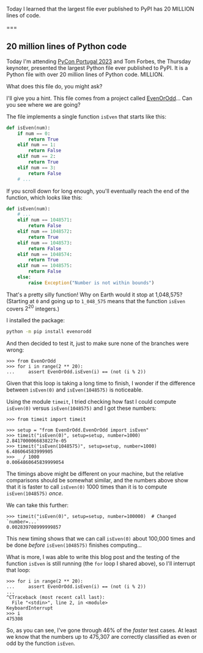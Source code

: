 Today I learned that the largest file ever published to PyPI has 20 MILLION lines of code.

===


## 20 million lines of Python code

Today I'm attending [PyCon Portugal 2023][pycon-pt] and Tom Forbes, the Thursday keynoter, presented the largest Python file ever published to PyPI.
It is a Python file with over 20 million lines of Python code.
MILLION.

What does this file do, you might ask?

I'll give you a hint.
This file comes from a project called [EvenOrOdd](https://pypi.org/project/EvenOrOdd/)...
Can you see where we are going?

The file implements a single function `isEven` that starts like this:

```py
def isEven(num):
    if num == 0:
        return True
    elif num == 1:
        return False
    elif num == 2:
        return True
    elif num == 3:
        return False
    # ...
```

If you scroll down for long enough, you'll eventually reach the end of the function, which looks like this:

```py
def isEven(num):
    # ...
    elif num == 1048571:
        return False
    elif num == 1048572:
        return True
    elif num == 1048573:
        return False
    elif num == 1048574:
        return True
    elif num == 1048575:
        return False
    else:
        raise Exception("Number is not within bounds")
```

That's a pretty silly function!
Why on Earth would it stop at 1,048,575?
(Starting at `0` and going up to `1_048_575` means that the function `isEven` covers $2^{20}$ integers.)

I installed the package:

```bash
python -m pip install evenorodd
```

And then decided to test it, just to make sure none of the branches were wrong:

```pycon
>>> from EvenOrOdd
>>> for i in range(2 ** 20):
...     assert EvenOrOdd.isEven(i) == (not (i % 2))
```

Given that this loop is taking a long time to finish, I wonder if the difference between `isEven(0)` and `isEven(1048575)` is noticeable.

Using the module `timeit`, I tried checking how fast I could compute `isEven(0)` versus `isEven(1048575)` and I got these numbers:

```pycon
>>> from timeit import timeit

>>> setup = "from EvenOrOdd.EvenOrOdd import isEven"
>>> timeit("isEven(0)", setup=setup, number=1000)
2.8417000066838227e-05
>>> timeit("isEven(1048575)", setup=setup, number=1000)
6.486064583999905
>>> _ / 1000
0.0064860645839999054
```

The timings above might be different on your machine, but the relative comparisons should be somewhat similar, and the numbers above show that it is faster to call `isEven(0)` 1000 times than it is to compute `isEven(1048575)` _once_.

We can take this further:

```pycon
>>> timeit("isEven(0)", setup=setup, number=100000)  # Changed `number=...`
0.002839708999999857
```

This new timing shows that we can call `isEven(0)` about 100,000 times and be done _before_ `isEven(1048575)` finishes computing...

What is more, I was able to write this blog post and the testing of the function `isEven` is still running (the `for` loop I shared above), so I'll interrupt that loop:

```pycon
>>> for i in range(2 ** 20):
...     assert EvenOrOdd.isEven(i) == (not (i % 2))
...
^CTraceback (most recent call last):
  File "<stdin>", line 2, in <module>
KeyboardInterrupt
>>> i
475308
```

So, as you can see, I've gone through 46% of the _faster_ test cases.
At least we know that the numbers up to 475,307 are correctly classified as even or odd by the function `isEven`.


[pycon-pt]: http://2023.pycon.pt
